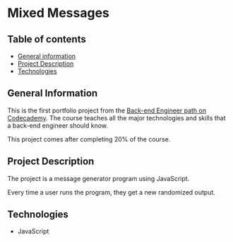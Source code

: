# Mixed Messages
## Table of contents
* [General information](#general-information)
* [Project Description](#project-description)
* [Technologies](#technologies)

## General Information
This is the first portfolio project from the [Back-end Engineer path on Codecademy](https://www.codecademy.com/learn/paths/back-end-engineer-career-path). The course teaches all the major technologies and skills that a back-end engineer should know.

This project comes after completing 20% of the course. 

## Project Description
The project is a message generator program using JavaScript. 

Every time a user runs the program, they get a new randomized output. 

## Technologies
* JavaScript
